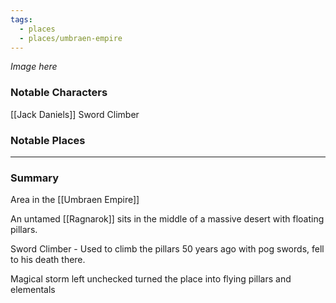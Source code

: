 ```yaml
---
tags:
  - places
  - places/umbraen-empire
---
```

*Image here*

### Notable Characters
[[Jack Daniels]]
Sword Climber

### Notable Places


___
### Summary
Area in the [[Umbraen Empire]]

An untamed [[Ragnarok]] sits in the middle of a massive desert with floating pillars. 

Sword Climber - Used to climb the pillars 50 years ago with pog swords, fell to his death there. 

Magical storm left unchecked turned the place into flying pillars and elementals